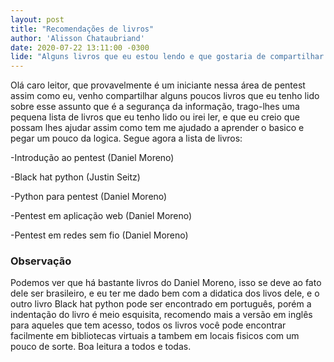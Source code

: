 ```yaml
---
layout: post
title: "Recomendações de livros"
author: 'Alisson Chataubriand'
date: 2020-07-22 13:11:00 -0300
lide: "Alguns livros que eu estou lendo e que gostaria de compartilhar!"
---
```

Olá caro leitor, que provavelmente é um iniciante nessa área de pentest assim como eu, venho compartilhar alguns poucos
livros que eu tenho lido sobre esse assunto que é a segurança da informação, trago-lhes uma pequena lista 
de livros que eu tenho lido ou irei ler, e que eu creio que possam lhes ajudar assim como tem me ajudado a aprender o basico e pegar um pouco da logica. Segue agora a lista de livros:

-Introdução ao pentest (Daniel Moreno) 

-Black hat python (Justin Seitz) 

-Python para pentest (Daniel Moreno) 

-Pentest em aplicação web (Daniel Moreno) 

-Pentest em redes sem fio (Daniel Moreno) 


### Observação

Podemos ver que há bastante livros do Daniel Moreno, isso se deve ao fato dele ser brasileiro, e eu ter me dado bem com 
a didatica dos livos dele, e o outro livro Black hat python pode ser encontrado em português, porém a indentação do livro é meio esquisita, recomendo mais a versão em
inglês para aqueles que tem acesso, todos os livros você pode encontrar facilmente em bibliotecas virtuais a tambem em locais fisicos com um pouco de sorte. Boa leitura a todos e todas.

